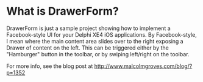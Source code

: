 What is DrawerForm?
===================
DrawerForm is just a sample project showing how to implement a Facebook-style UI for your Delphi XE4 iOS applications. By Facebook-style, I mean where the main content area slides over to the right exposing a Drawer of content on the left. This can be triggered either by the "Hamburger" button in the toolbar, or by swiping left/right on the toolbar.

For more info, see the blog post at http://www.malcolmgroves.com/blog/?p=1352

